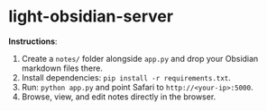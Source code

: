 # light-obsidian-server

**Instructions**:
1. Create a `notes/` folder alongside `app.py` and drop your Obsidian markdown files there.
2. Install dependencies: `pip install -r requirements.txt`.
3. Run: `python app.py` and point Safari to `http://<your-ip>:5000`.
4. Browse, view, and edit notes directly in the browser.
